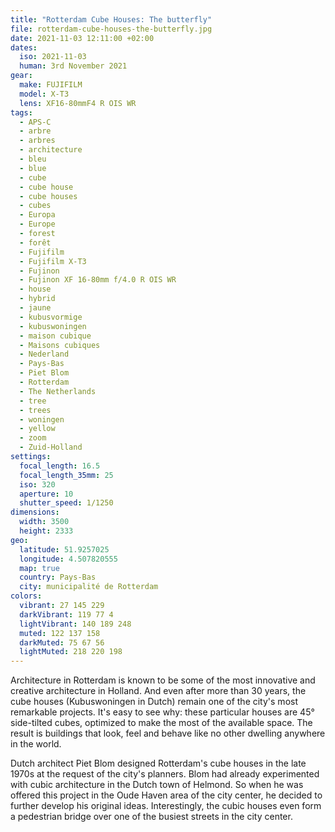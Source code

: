 ```yaml
---
title: "Rotterdam Cube Houses: The butterfly"
file: rotterdam-cube-houses-the-butterfly.jpg
date: 2021-11-03 12:11:00 +02:00
dates:
  iso: 2021-11-03
  human: 3rd November 2021
gear:
  make: FUJIFILM
  model: X-T3
  lens: XF16-80mmF4 R OIS WR
tags:
  - APS-C
  - arbre
  - arbres
  - architecture
  - bleu
  - blue
  - cube
  - cube house
  - cube houses
  - cubes
  - Europa
  - Europe
  - forest
  - forêt
  - Fujifilm
  - Fujifilm X-T3
  - Fujinon
  - Fujinon XF 16-80mm f/4.0 R OIS WR
  - house
  - hybrid
  - jaune
  - kubusvormige
  - kubuswoningen
  - maison cubique
  - Maisons cubiques
  - Nederland
  - Pays-Bas
  - Piet Blom
  - Rotterdam
  - The Netherlands
  - tree
  - trees
  - woningen
  - yellow
  - zoom
  - Zuid-Holland
settings:
  focal_length: 16.5
  focal_length_35mm: 25
  iso: 320
  aperture: 10
  shutter_speed: 1/1250
dimensions:
  width: 3500
  height: 2333
geo:
  latitude: 51.9257025
  longitude: 4.507820555
  map: true
  country: Pays-Bas
  city: municipalité de Rotterdam
colors:
  vibrant: 27 145 229
  darkVibrant: 119 77 4
  lightVibrant: 140 189 248
  muted: 122 137 158
  darkMuted: 75 67 56
  lightMuted: 218 220 198
---
```


Architecture in Rotterdam is known to be some of the most innovative and creative architecture in Holland. And even after more than 30 years, the cube houses (Kubuswoningen in Dutch) remain one of the city's most remarkable projects. It's easy to see why: these particular houses are 45° side-tilted cubes, optimized to make the most of the available space. The result is buildings that look, feel and behave like no other dwelling anywhere in the world.

Dutch architect Piet Blom designed Rotterdam's cube houses in the late 1970s at the request of the city's planners. Blom had already experimented with cubic architecture in the Dutch town of Helmond. So when he was offered this project in the Oude Haven area of the city center, he decided to further develop his original ideas. Interestingly, the cubic houses even form a pedestrian bridge over one of the busiest streets in the city center.
